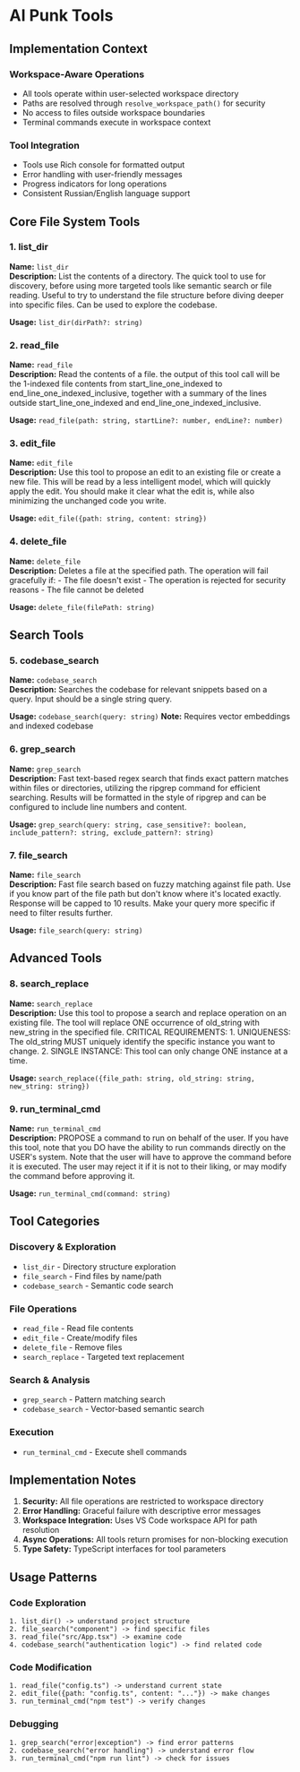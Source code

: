# AI Punk Tools

## Implementation Context

### Workspace-Aware Operations
- All tools operate within user-selected workspace directory
- Paths are resolved through `resolve_workspace_path()` for security
- No access to files outside workspace boundaries
- Terminal commands execute in workspace context

### Tool Integration
- Tools use Rich console for formatted output
- Error handling with user-friendly messages
- Progress indicators for long operations
- Consistent Russian/English language support

## Core File System Tools

### 1. list_dir
**Name:** `list_dir`  
**Description:** List the contents of a directory. The quick tool to use for discovery, before using more targeted tools like semantic search or file reading. Useful to try to understand the file structure before diving deeper into specific files. Can be used to explore the codebase.

**Usage:** `list_dir(dirPath?: string)`

### 2. read_file
**Name:** `read_file`  
**Description:** Read the contents of a file. the output of this tool call will be the 1-indexed file contents from start_line_one_indexed to end_line_one_indexed_inclusive, together with a summary of the lines outside start_line_one_indexed and end_line_one_indexed_inclusive.

**Usage:** `read_file(path: string, startLine?: number, endLine?: number)`

### 3. edit_file
**Name:** `edit_file`  
**Description:** Use this tool to propose an edit to an existing file or create a new file. This will be read by a less intelligent model, which will quickly apply the edit. You should make it clear what the edit is, while also minimizing the unchanged code you write.

**Usage:** `edit_file({path: string, content: string})`

### 4. delete_file
**Name:** `delete_file`  
**Description:** Deletes a file at the specified path. The operation will fail gracefully if: - The file doesn't exist - The operation is rejected for security reasons - The file cannot be deleted

**Usage:** `delete_file(filePath: string)`

## Search Tools

### 5. codebase_search
**Name:** `codebase_search`  
**Description:** Searches the codebase for relevant snippets based on a query. Input should be a single string query.

**Usage:** `codebase_search(query: string)`
**Note:** Requires vector embeddings and indexed codebase

### 6. grep_search
**Name:** `grep_search`  
**Description:** Fast text-based regex search that finds exact pattern matches within files or directories, utilizing the ripgrep command for efficient searching. Results will be formatted in the style of ripgrep and can be configured to include line numbers and content.

**Usage:** `grep_search(query: string, case_sensitive?: boolean, include_pattern?: string, exclude_pattern?: string)`

### 7. file_search
**Name:** `file_search`  
**Description:** Fast file search based on fuzzy matching against file path. Use if you know part of the file path but don't know where it's located exactly. Response will be capped to 10 results. Make your query more specific if need to filter results further.

**Usage:** `file_search(query: string)`

## Advanced Tools

### 8. search_replace
**Name:** `search_replace`  
**Description:** Use this tool to propose a search and replace operation on an existing file. The tool will replace ONE occurrence of old_string with new_string in the specified file. CRITICAL REQUIREMENTS: 1. UNIQUENESS: The old_string MUST uniquely identify the specific instance you want to change. 2. SINGLE INSTANCE: This tool can only change ONE instance at a time.

**Usage:** `search_replace({file_path: string, old_string: string, new_string: string})`

### 9. run_terminal_cmd
**Name:** `run_terminal_cmd`  
**Description:** PROPOSE a command to run on behalf of the user. If you have this tool, note that you DO have the ability to run commands directly on the USER's system. Note that the user will have to approve the command before it is executed. The user may reject it if it is not to their liking, or may modify the command before approving it.

**Usage:** `run_terminal_cmd(command: string)`

## Tool Categories

### **Discovery & Exploration**
- `list_dir` - Directory structure exploration
- `file_search` - Find files by name/path
- `codebase_search` - Semantic code search

### **File Operations**
- `read_file` - Read file contents
- `edit_file` - Create/modify files
- `delete_file` - Remove files
- `search_replace` - Targeted text replacement

### **Search & Analysis**
- `grep_search` - Pattern matching search
- `codebase_search` - Vector-based semantic search

### **Execution**
- `run_terminal_cmd` - Execute shell commands

## Implementation Notes

1. **Security:** All file operations are restricted to workspace directory
2. **Error Handling:** Graceful failure with descriptive error messages
3. **Workspace Integration:** Uses VS Code workspace API for path resolution
4. **Async Operations:** All tools return promises for non-blocking execution
5. **Type Safety:** TypeScript interfaces for tool parameters

## Usage Patterns

### Code Exploration
```
1. list_dir() -> understand project structure
2. file_search("component") -> find specific files
3. read_file("src/App.tsx") -> examine code
4. codebase_search("authentication logic") -> find related code
```

### Code Modification
```
1. read_file("config.ts") -> understand current state
2. edit_file({path: "config.ts", content: "..."}) -> make changes
3. run_terminal_cmd("npm test") -> verify changes
```

### Debugging
```
1. grep_search("error|exception") -> find error patterns
2. codebase_search("error handling") -> understand error flow
3. run_terminal_cmd("npm run lint") -> check for issues
``` 